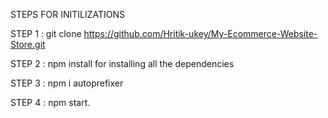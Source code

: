 STEPS FOR INITILIZATIONS

STEP 1 : git clone https://github.com/Hritik-ukey/My-Ecommerce-Website-Store.git  
  

    
     
STEP 2 : npm install for installing all the dependencies        
          
                
 
   
STEP 3 : npm i autoprefixer         
      


STEP 4 : npm start. 
 
 
 
